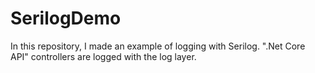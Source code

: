 # SerilogDemo
In this repository, I made an example of logging with Serilog. ".Net Core API" controllers are logged with the log layer.
